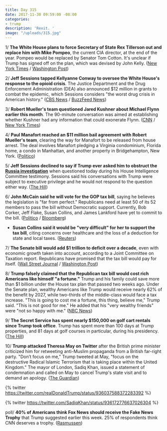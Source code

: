 ```yaml
---
title: Day 315
date: 2017-11-30 09:59:00 -08:00
categories:
- trump
description: 'Rexit. '
image: "/uploads/315.jpg"
---
```


1/ **The White House plans to force Secretary of State Rex Tillerson out and replace him with Mike Pompeo**, the current CIA director, at the end of the year. Pompeo would be replaced by Senator Tom Cotton. It's unclear if Trump has signed off on the plan, which was devised by John Kelly. ([New York Times](https://www.nytimes.com/2017/11/30/us/politics/state-department-tillerson-pompeo-trump.html) / [Washington Post](https://www.washingtonpost.com/news/post-politics/wp/2017/11/30/white-house-readies-plan-to-replace-tillerson-with-pompeo-install-cotton-at-cia/))

2/ **Jeff Sessions tapped Kellyanne Conway to oversee the White House's response to the opioid crisis**. The Justice Department and the Drug Enforcement Administration (DEA) also announced $12 million in grants to combat the epidemic, which Sessions considers "the worst drug crisis in American history." ([CBS News](https://www.cbsnews.com/news/ag-jeff-sessions-holds-press-conference-on-combatting-opioid-epidemic-live-stream/) / [BuzzFeed News](https://www.buzzfeed.com/danvergano/kellyanne-conway-is-opioids-czar))

3/ **Robert Mueller's team questioned Jared Kushner about Michael Flynn earlier this month**. The 90-minute conversation was aimed at establishing whether Kushner had any information that could exonerate Flynn. ([CNN](https://www.cnn.com/2017/11/29/politics/jared-kushner-special-counsel/index.html) / [New York Times](https://www.nytimes.com/2017/11/29/us/politics/mueller-jared-kushner-russia.html))

4/ **Paul Manafort reached an $11 million bail agreement with Robert Mueller's team**, clearing the way for Manafort to be released from house arrest. The deal involves Manafort pledging a Virginia condominium, Florida home, a condo in Manhattan, and another property in Bridgehampton, New York. ([Politico](https://www.politico.com/story/2017/11/30/paul-manafort-bail-11-million-271762))

5/ **Jeff Sessions declined to say if Trump ever asked him to obstruct the <a href="{{ site.baseurl }}/trump-russia-investigation/">Russia investigation</a>** when questioned today during his House Intelligence Committee testimony. Sessions said his conversations with Trump were subject to executive privilege and he would not respond to the question either way. ([The Hill](http://thehill.com/homenews/house/362599-top-intel-dem-says-sessions-refused-to-say-whether-trump-asked-him-to-hinder))

6/ **John McCain said he will vote for the GOP tax bill**, saying he believes the legislation is "far from perfect." Republicans need at least 50 of its 52 members to pass the bill without Democratic support. Currently, Bob Corker, Jeff Flake, Susan Collins, and James Lankford have yet to commit to the bill. ([Politico](https://www.politico.com/story/2017/11/30/mccain-to-vote-for-gop-tax-bill-270511) / [Bloomberg](https://www.bloomberg.com/news/articles/2017-11-30/republicans-grapple-over-trigger-provision-tax-debate-update))

* **Susan Collins said it would be "very difficult" for her to support the tax bill**, citing concerns over healthcare and the loss of a deduction for state and local taxes. ([Reuters](https://www.reuters.com/article/us-usa-tax-collins/senator-collins-says-not-committed-to-tax-bill-concerned-about-salt-idUSKBN1DU221))

7/ **The Senate bill would add $1 trillion to deficit over a decade**, even with economic growth taken into account, according to a Joint Committee on Taxation report. Republicans have promised that the tax bill would pay for itself. ([Wall Street Journal](https://www.wsj.com/articles/senate-tax-plan-wont-pay-for-itself-congressional-analysis-says-1512076897) / [Washington Post](https://www.washingtonpost.com/business/economy/2017/11/30/c2118302-d5e7-11e7-a986-d0a9770d9a3e_story.html))

8/ **Trump falsely claimed that the Republican tax bill would cost rich Americans like himself "a fortune."** Trump and his family could save more than $1 billion under the House tax plan that passed two weeks ago. Under the Senate plan, wealthy Americans like Trump would receive nearly 62% of the benefit by 2027, while two-thirds of the middle-class would face a tax increase. "This is going to cost me a fortune, this thing, believe me," Trump said. "This is not good for me." He added that his "very wealthy friends" were "not so happy with me." ([NBC News](https://www.nbcnews.com/politics/donald-trump/trump-wrongly-says-he-won-t-benefit-gop-tax-plan-n825066))

9/ **The Secret Service has spent nearly $150,000 on golf cart rentals since Trump took office**. Trump has spent more than 100 days at Trump properties, and 81 days at golf courses in particular, during his presidency. ([The Hill](http://thehill.com/homenews/administration/362489-secret-service-has-spent-nearly-150k-on-golf-cart-rentals-since-trump))

10/ **Trump attacked Theresa May on Twitter** after the British prime minister criticized him for retweeting anti-Muslim propaganda from a British far-right party. "Don’t focus on me," Trump tweeted at May, "focus on the destructive Radical Islamic Terrorism that is taking place within the United Kingdom." The mayor of London, Sadiq Khan, issued a statement of condemnation and called on May to cancel Trump's state visit and to demand an apology. ([The Guardian](https://www.theguardian.com/us-news/2017/nov/29/donald-trump-theresa-may-tweet-uk-us))

{% twitter https://twitter.com/realDonaldTrump/status/936037588372283392 %}

{% twitter https://twitter.com/SadiqKhan/status/936172776637026304 %}

poll/ **40% of Americans think Fox News should receive the Fake News Trophy** that Trump suggested earlier this week. 25% of respondents think CNN deserves a trophy. ([Rasmussen](http://www.rasmussenreports.com/public_content/politics/general_politics/november_2017/the_winner_of_the_1st_annual_fake_news_trophy_is))